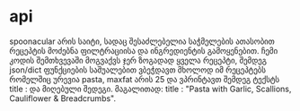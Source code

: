 # api
spoonacular არის საიტი, სადაც შესაძლებელია საჭმელების ათასობით რეცეპტის მოძებნა
ფილტრაციისა და ინგრედიენტის გამოყენებით. ჩემი კოდის შემთხვევაში მოგვაქვს ჯერ ზოგადად ყველა რეცეპტი,
შემდეგ json/dict ფუნქციების საშუალებით ვბეჭდავთ მხოლოდ იმ რეცეპტებს რომელშიც ურევია pasta, maxfat 
არის 25 და ვპრინტავთ შემდეგ ტექსტს title : და მიღებული შედეგი.
მაგალითად: title : "Pasta with Garlic, Scallions, Cauliflower & Breadcrumbs".

